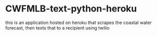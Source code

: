 # CWFMLB-text-python-heroku

this is an application hosted on heroku that scrapes the coastal water forecast, then texts that to a recipient using twilio
